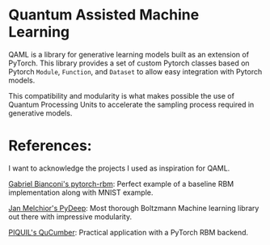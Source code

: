# Quantum Assisted Machine Learning
QAML is a library for generative learning models built as an extension of PyTorch.
This library provides a set of custom Pytorch classes based on Pytorch `Module`, `Function`, and `Dataset` to allow easy
integration with Pytorch models.

This compatibility and modularity is what makes possible the use of Quantum Processing Units to accelerate
the sampling process required in generative models.

# References:

I want to acknowledge the projects I used as inspiration for QAML.

[Gabriel Bianconi's pytorch-rbm](https://github.com/GabrielBianconi/pytorch-rbm): Perfect example of a baseline RBM implementation along with MNIST example.

[Jan Melchior's PyDeep](https://github.com/MelJan/PyDeep.git):  Most thorough Boltzmann Machine learning library out there with impressive modularity.

[PIQUIL's QuCumber](https://github.com/PIQuIL/QuCumber): Practical application with a PyTorch RBM backend.
